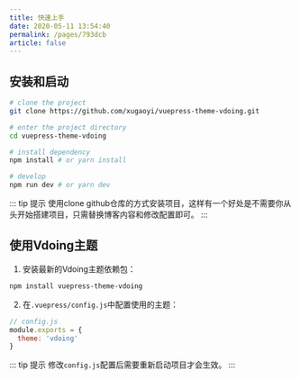 ```yaml
---
title: 快速上手
date: 2020-05-11 13:54:40
permalink: /pages/793dcb
article: false
---
```


## 安装和启动
```bash
# clone the project
git clone https://github.com/xugaoyi/vuepress-theme-vdoing.git

# enter the project directory
cd vuepress-theme-vdoing

# install dependency
npm install # or yarn install

# develop
npm run dev # or yarn dev
```

::: tip 提示
使用clone github仓库的方式安装项目，这样有一个好处是不需要你从头开始搭建项目，只需替换博客内容和修改配置即可。
:::

## 使用Vdoing主题


1. 安装最新的Vdoing主题依赖包：
```sh
npm install vuepress-theme-vdoing
```

2. 在`.vuepress/config.js`中配置使用的主题：
```js
// config.js
module.exports = {
  theme: 'vdoing'
}
```

::: tip 提示
  修改`config.js`配置后需要重新启动项目才会生效。
:::
